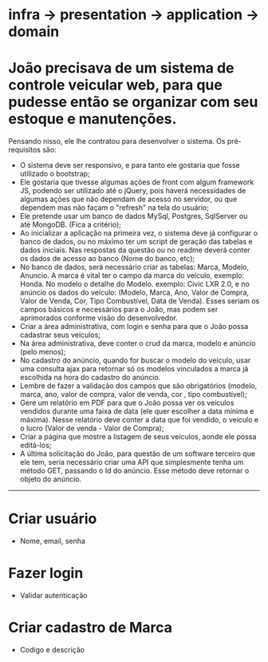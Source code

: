 # infra -> presentation -> application -> domain

# João precisava de um sistema de controle veicular web, para que pudesse então se organizar com seu estoque e manutenções.

Pensando nisso, ele lhe contratou para desenvolver o sistema. Os pré-requisitos são:

-   O sistema deve ser responsivo, e para tanto ele gostaria que fosse utilizado o bootstrap;
-   Ele gostaria que tivesse algumas ações de front com algum framework JS, podendo ser utilizado até o jQuery, pois haverá necessidades de algumas ações que não dependam de acesso no servidor, ou que dependem mas não façam o "refresh" na tela do usuário;
-   Ele pretende usar um banco de dados MySql, Postgres, SqlServer ou até MongoDB. (Fica a critério);
-   Ao inicializar a aplicação na primeira vez, o sistema deve já configurar o banco de dados, ou no máximo ter um script de geração das tabelas e dados iniciais. Nas respostas da questão ou no readme deverá conter os dados de acesso ao banco (Nome do banco, etc);
-   No banco de dados, será necessário criar as tabelas: Marca, Modelo, Anuncio. A marca é vital ter o campo da marca do veículo, exemplo: Honda. No modelo o detalhe do Modelo. exemplo: Civic LXR 2.0, e no anúncio os dados do veículo: (Modelo, Marca, Ano, Valor de Compra, Valor de Venda, Cor, Tipo Combustível, Data de Venda). Esses seriam os campos básicos e necessários para o João, mas podem ser aprimorados conforme visão do desenvolvedor.
-   Criar a área administrativa, com login e senha para que o João possa cadastrar seus veículos;
-   Na área administrativa, deve conter o crud da marca, modelo e anúncio (pelo menos);
-   No cadastro do anúncio, quando for buscar o modelo do veículo, usar uma consulta ajax para retornar só os modelos vinculados a marca já escolhida na hora do cadastro do anúncio.
-   Lembre de fazer a validação dos campos que são obrigatórios (modelo, marca, ano, valor de compra, valor de venda, cor , tipo combustível);
-   Gere um relatório em PDF para que o João possa ver os veículos vendidos durante uma faixa de data (ele quer escolher a data mínima e máxima). Nesse relatório deve conter a data que foi vendido, o veículo e o lucro (Valor de venda - Valor de Compra);
-   Criar a página que mostre a listagem de seus veículos, aonde ele possa editá-los;
-   A última solicitação do João, para questão de um software terceiro que ele tem, seria necessário criar uma API que simplesmente tenha um método GET, passando o Id do anúncio. Esse método deve retornar o objeto do anúncio.

---

# Criar usuário

-   Nome, email, senha

# Fazer login

-   Validar autenticação

# Criar cadastro de Marca

-   Codigo e descrição
